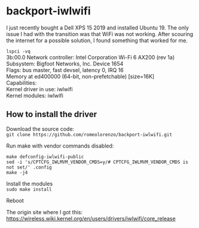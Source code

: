 # backport-iwlwifi

I just recently bought a Dell XPS 15 2019 and installed Ubuntu 19.  The only issue I had with the transition was that WiFi was not working.  After scouring the internet for a possible solution,  I found something that worked for me.


`lspci -vq`<br />
3b:00.0 Network controller: Intel Corporation Wi-Fi 6 AX200 (rev 1a) <br />
Subsystem: Bigfoot Networks, Inc. Device 1654<br />
Flags: bus master, fast devsel, latency 0, IRQ 16<br />
Memory at ed400000 (64-bit, non-prefetchable) [size=16K]<br />
Capabilities: <access denied><br />
Kernel driver in use: iwlwifi<br />
Kernel modules: iwlwifi<br />


## How to install the driver
Download the source code:<br />
`
git clone https://github.com/romeolorenzo/backport-iwlwifi.git
`

Run make with vendor commands disabled:<br />
```
make defconfig-iwlwifi-public
sed -i 's/CPTCFG_IWLMVM_VENDOR_CMDS=y/# CPTCFG_IWLMVM_VENDOR_CMDS is not set/' .config
make -j4
```

Install the modules<br />
`
sudo make install
`

Reboot



The origin site where I got this:<br />
https://wireless.wiki.kernel.org/en/users/drivers/iwlwifi/core_release
